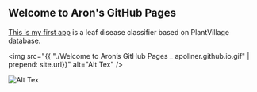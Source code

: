 ## Welcome to Aron's GitHub Pages
 [This is my first app](https://share.streamlit.io/apollner/streamlit_plant_disease_app/main/plant_disease_classification.py) is a leaf disease classifier based on PlantVillage database.

<img src="{{ "./Welcome to Aron’s GitHub Pages _ apollner.github.io.gif"  | prepend: site.url}}" alt="Alt Tex" />




<img src="{{site.baseurl | prepend: site.url}}./Welcome to Aron’s GitHub Pages _ apollner.github.io.gif" alt="Alt Tex" />
